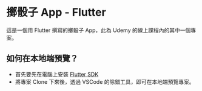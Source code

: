 # 擲骰子 App - Flutter

這是一個用 Flutter 撰寫的擲骰子 App，此為 Udemy 的線上課程內的其中一個專案。

## 如何在本地端預覽？

- 首先要先在電腦上安裝 [Flutter SDK](https://docs.flutter.dev/get-started/install)
- 將專案 Clone 下來後，透過 VSCode 的除錯工具，即可在本地端預覽專案。